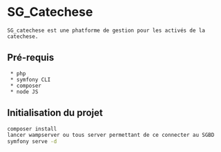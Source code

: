 # SG_Catechese

```
SG_catechese est une phatforme de gestion pour les activés de la catechese.

```
## Pré-requis

```
 * php
 * symfony CLI
 * composer
 * node JS
```

## Initialisation du projet

```bash
composer install
lancer wampserver ou tous server permettant de ce connecter au SGBD
symfony serve -d

```